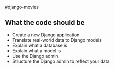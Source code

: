 #django-movies

## What the code should be
- Create a new Django application
- Translate real-world data to Django models
- Explain what a database is
- Explain what a model is
- Use the Django admin
- Structure the Django admin to reflect your data

